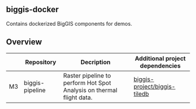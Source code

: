 ## biggis-docker
Contains dockerized BigGIS components for demos.

## Overview
|    | Repository      | Decription                                                           | Additional project dependencies                                                  |
|----|-----------------|----------------------------------------------------------------------|----------------------------------------------------------------------------------|
| M3 | biggis-pipeline | Raster pipeline to perform Hot Spot Analysis on thermal flight data. | [biggis-project/biggis-tiledb](https://github.com/biggis-project/biggis-tiledb/) |
